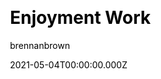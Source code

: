 ---
title: Enjoyment Work
github: https://github.com/brennanbrown/enjoyment-work
demo: https://enjoyment-work.netlify.app
author: brennanbrown
date: 2021-05-04T00:00:00.000Z
ssg:
  - Jekyll
css:
  - Bootstrap
cms:
  - Markdown
category:
  - Blog
description:" A Digital Garden: >-
  Capturing my daily thoughts and progress, as well as curated ideas with unique
  synthesis—a personal zettelkasten. Built on Simply Jekyll by Raghuveer S."
draft: true
publish_date: '2020-11-17T06:18:31Z'
update_date: '2022-07-23T06:15:49Z'
github_star: 62
github_fork: 4
---